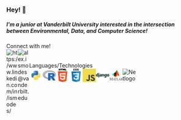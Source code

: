 ### Hey! 👋
##### I'm a junior at Vanderbilt University interested in the intersection between Environmental, Data, and Computer Science!

Connect with me!
<br>
<a href="https://www.linkedin.com/in/ismodes/"><img align="left" alt="https://www.linkedin.com/in/ismodes/" width="30px" src="https://cdn.jsdelivr.net/npm/simple-icons@v3/icons/linkedin.svg" /></a>
<img align="left" alt="alex.ismodes@vanderbilt.edu" width="30px" src="https://cdn.jsdelivr.net/npm/simple-icons@3.3.0/icons/gmail.svg" href="mailto:alex.ismodes@vanderbilt.edu" />
<br>
<br>
Languages/Technologies
<br>
<img align="left" alt="Python" width="35px" src="https://raw.githubusercontent.com/github/explore/80688e429a7d4ef2fca1e82350fe8e3517d3494d/topics/python/python.png" />
<img align="left" alt="R" width="35px" src="https://raw.githubusercontent.com/github/explore/80688e429a7d4ef2fca1e82350fe8e3517d3494d/topics/r/r.png" />
<img align="left" alt="HTML5" width="35px" src="https://raw.githubusercontent.com/github/explore/80688e429a7d4ef2fca1e82350fe8e3517d3494d/topics/html/html.png" />
<img align="left" alt="CSS3" width="35px" src="https://raw.githubusercontent.com/github/explore/80688e429a7d4ef2fca1e82350fe8e3517d3494d/topics/css/css.png" />
<img align="left" alt="JavaScript" width="35px" src="https://raw.githubusercontent.com/github/explore/80688e429a7d4ef2fca1e82350fe8e3517d3494d/topics/javascript/javascript.png" />
<img align="left" alt="Django" width="35px" src="https://raw.githubusercontent.com/github/explore/80688e429a7d4ef2fca1e82350fe8e3517d3494d/topics/django/django.png" />
<img align="left" alt="MATLAB" width="35px" src="https://raw.githubusercontent.com/github/explore/80688e429a7d4ef2fca1e82350fe8e3517d3494d/topics/matlab/matlab.png" />
<img align="left" alt="Netlogo" width="35px" src="https://ccl.northwestern.edu/netlogo-ccl/netlogo.png" />
